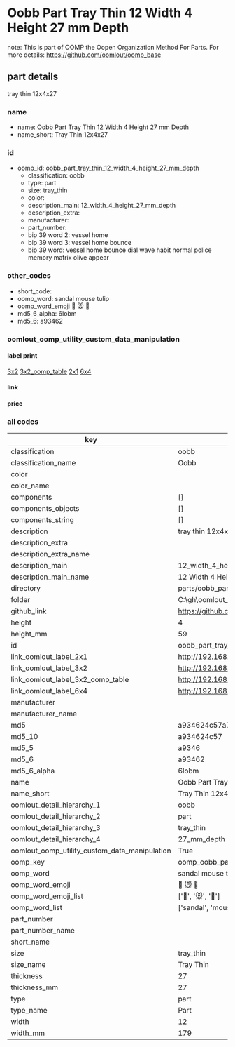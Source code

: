 # Oobb Part Tray Thin 12 Width 4 Height 27 mm Depth  

note: This is part of OOMP the Oopen Organization Method For Parts. For more details: https://github.com/oomlout/oomp_base

##  part details
  



tray thin 12x4x27



### name
* name: Oobb Part Tray Thin 12 Width 4 Height 27 mm Depth
* name_short: Tray Thin 12x4x27 
### id
* oomp_id: oobb_part_tray_thin_12_width_4_height_27_mm_depth
  * classification: oobb
  * type: part
  * size: tray_thin
  * color: 
  * description_main: 12_width_4_height_27_mm_depth
  * description_extra: 
  * manufacturer: 
  * part_number: 
  * bip 39 word 2: vessel home
  * bip 39 word 3: vessel home bounce
  * bip 39 word: vessel home bounce dial wave habit normal police memory matrix olive appear

### other_codes
* short_code: 
* oomp_word: sandal mouse tulip
* oomp_word_emoji :sandal: :mouse: :tulip:
* md5_6_alpha: 6lobm
* md5_6: a93462






### oomlout_oomp_utility_custom_data_manipulation
#### label print
[3x2](http://192.168.1.245:1112/?label=oomp%206lobm)
[3x2_oomp_table](http://192.168.1.108:1112/?label=oomp%206lobm)
[2x1](http://192.168.1.242:1112/?label=oomp%206lobm)
[6x4](http://192.168.1.55:1112/?label=oomp%206lobm)    

#### link

                              

#### price







### all codes 
| key | value |  
| --- | --- |  
| classification | oobb |  
| classification_name | Oobb |  
| color |  |  
| color_name |  |  
| components | [] |  
| components_objects | [] |  
| components_string | [] |  
| description | tray thin 12x4x27 |  
| description_extra |  |  
| description_extra_name |  |  
| description_main | 12_width_4_height_27_mm_depth |  
| description_main_name | 12 Width 4 Height 27 mm Depth |  
| directory | parts/oobb_part_tray_thin_12_width_4_height_27_mm_depth |  
| folder | C:\gh\oomlout_oobb_version_4_generated_parts\parts\oobb_part_tray_thin_12_width_4_height_27_mm_depth |  
| github_link | https://github.com/oomlout/oomlout_oomp_part_src/tree/main/parts/oobb_part_tray_thin_12_width_4_height_27_mm_depth |  
| height | 4 |  
| height_mm | 59 |  
| id | oobb_part_tray_thin_12_width_4_height_27_mm_depth |  
| link_oomlout_label_2x1 | http://192.168.1.242:1112/?label=oomp%206lobm |  
| link_oomlout_label_3x2 | http://192.168.1.245:1112/?label=oomp%206lobm |  
| link_oomlout_label_3x2_oomp_table | http://192.168.1.108:1112/?label=oomp%206lobm |  
| link_oomlout_label_6x4 | http://192.168.1.55:1112/?label=oomp%206lobm |  
| manufacturer |  |  
| manufacturer_name |  |  
| md5 | a934624c57a7b2c5a0fbf3d034db4798 |  
| md5_10 | a934624c57 |  
| md5_5 | a9346 |  
| md5_6 | a93462 |  
| md5_6_alpha | 6lobm |  
| name | Oobb Part Tray Thin 12 Width 4 Height 27 mm Depth |  
| name_short | Tray Thin 12x4x27  |  
| oomlout_detail_hierarchy_1 | oobb |  
| oomlout_detail_hierarchy_2 | part |  
| oomlout_detail_hierarchy_3 | tray_thin |  
| oomlout_detail_hierarchy_4 | 27_mm_depth |  
| oomlout_oomp_utility_custom_data_manipulation | True |  
| oomp_key | oomp_oobb_part_tray_thin_12_width_4_height_27_mm_depth |  
| oomp_word | sandal mouse tulip |  
| oomp_word_emoji | :sandal: :mouse: :tulip: |  
| oomp_word_emoji_list | [':sandal:', ':mouse:', ':tulip:'] |  
| oomp_word_list | ['sandal', 'mouse', 'tulip'] |  
| part_number |  |  
| part_number_name |  |  
| short_name |  |  
| size | tray_thin |  
| size_name | Tray Thin |  
| thickness | 27 |  
| thickness_mm | 27 |  
| type | part |  
| type_name | Part |  
| width | 12 |  
| width_mm | 179 |  
